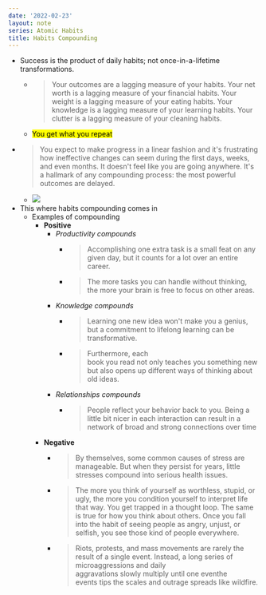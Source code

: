 ```yaml
---
date: '2022-02-23'
layout: note
series: Atomic Habits
title: Habits Compounding
---
```


- Success is the product of daily habits; not once-in-a-lifetime transformations.
	- > Your outcomes are a lagging measure of your habits. Your net worth is a lagging measure of your financial habits. Your weight is a lagging measure of your eating habits. Your knowledge is a lagging measure of your learning habits. Your clutter is a lagging measure of your cleaning habits.
	- <mark>You get what you repeat</mark>
- > You expect to make progress in a linear fashion and it's frustrating how ineffective changes can seem during the first days, weeks, and even months. It doesn't feel like you are going anywhere. It's a hallmark of any compounding process: the most powerful outcomes are delayed.
	- ![](https://firebasestorage.googleapis.com/v0/b/firescript-577a2.appspot.com/o/imgs%2Fapp%2FVitecek%2FEi1semV1xa?alt=media&token=71e3e029-5d9a-4bc5-9427-ebfd78ed675d)
- This where habits compounding comes in
	- Examples of compounding
		- **Positive**
			- *Productivity compounds*
				- > Accomplishing one extra task is a small feat on any given day, but it counts for a lot over an entire career.
				- > The more tasks you can handle without thinking, the more your brain is free to focus on other areas.
			- *Knowledge compounds*
				-  > Learning one new idea won't make you a genius, but a commitment to lifelong learning can be transformative.
				-  > Furthermore, each book you read not only teaches you something new but also opens up different ways of thinking about old ideas.
			- *Relationships compounds*
				-  > People reflect your behavior back to you. Being a little bit nicer in each interaction can result in a network of broad and strong connections over time
		- **Negative**
			- > By themselves, some common causes of stress are manageable. But when they persist for years, little stresses compound into serious health issues.
			- > The more you think of yourself as worthless, stupid, or ugly, the more you condition yourself to interpret life that way. You get trapped in a thought loop. The same is true for how you think about others. Once you fall into the habit of seeing people as angry, unjust, or selfish, you see those kind of people everywhere.
			- > Riots, protests, and mass movements are rarely the result of a single event. Instead, a long series of microaggressions and daily aggravations slowly multiply until one eventhe events tips the scales and outrage spreads like wildfire.